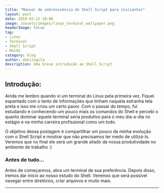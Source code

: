 ```yaml
---
title: "Manual de sobrevivência do Shell Script para iniciantes"
layout: post
date: 2019-03-21 18:00
image: /assets/images/linux_terminal_wallpaper.png
headerImage: false
tag:
- Linux
- Terminal
- Shell Script
- MacOS
category: blog
author: danilogila
description: Uma breve introdução ao Shell Script
---
```


<!-- {% highlight raw %}
![Markdowm Image][assets/images/linux_terminal_wallpaper.png]{: class="bigger-image" }
<figcaption class="caption">Foto por Digital Ocean</figcaption>
{% endhighlight %} -->

## Introdução:

Ainda me lembro quando vi um terminal do Linux pela primeira vez. Fiquei espantado com o tanto de informações que tinham naquela estranha tela preta e isso me criou um certo pavor. Com o passar do tempo, fui estudando e conhecendo um pouco mais os comandos do Shell e percebi o quanto dominar aquele terminal seria produtivo para o meu dia-a-dia no estágio e na minha carreira profissional como um todo.

O objetivo dessa postagem é compartilhar um pouco da minha evolução com o Shell Script e mostrar que não precisamos ter medo de utilizá-lo. Veremos que no final ele será um grande aliado da nossa produtividade no ambiente de trabalho :)

### Antes de tudo…

Antes de começarmos, abra um terminal de sua preferência. Depois disso, iremos dar início ao nosso estudo do Shell. Veremos que será possível navegar entre diretórios, criar arquivos e muito mais.

---
